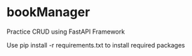 # bookManager

Practice CRUD using FastAPI Framework


Use pip install -r requirements.txt to install required packages